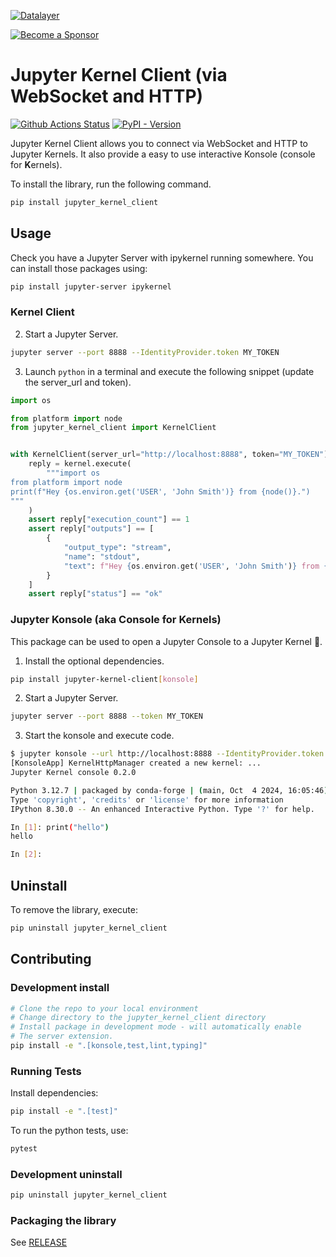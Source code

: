 <!--
  ~ Copyright (c) 2023-2024 Datalayer, Inc.
  ~
  ~ BSD 3-Clause License
-->

[![Datalayer](https://assets.datalayer.tech/datalayer-25.svg)](https://datalayer.io)

[![Become a Sponsor](https://img.shields.io/static/v1?label=Become%20a%20Sponsor&message=%E2%9D%A4&logo=GitHub&style=flat&color=1ABC9C)](https://github.com/sponsors/datalayer)

# Jupyter Kernel Client (via WebSocket and HTTP)

[![Github Actions Status](https://github.com/datalayer/jupyter-kernel-client/workflows/Build/badge.svg)](https://github.com/datalayer/jupyter-kernel-client/actions/workflows/build.yml)
[![PyPI - Version](https://img.shields.io/pypi/v/jupyter-kernel-client)](https://pypi.org/project/jupyter-kernel-client)

Jupyter Kernel Client allows you to connect via WebSocket and HTTP to Jupyter Kernels. It also provide a easy to use interactive Konsole (console for **K**ernels).

To install the library, run the following command.

```bash
pip install jupyter_kernel_client
```

## Usage

Check you have a Jupyter Server with ipykernel running somewhere. You can install those packages using:

```sh
pip install jupyter-server ipykernel
```

### Kernel Client

2. Start a Jupyter Server.

```sh
jupyter server --port 8888 --IdentityProvider.token MY_TOKEN
```

3. Launch `python` in a terminal and execute the following snippet (update the server_url and token).

```py
import os

from platform import node
from jupyter_kernel_client import KernelClient


with KernelClient(server_url="http://localhost:8888", token="MY_TOKEN") as kernel:
    reply = kernel.execute(
        """import os
from platform import node
print(f"Hey {os.environ.get('USER', 'John Smith')} from {node()}.")
"""
    )
    assert reply["execution_count"] == 1
    assert reply["outputs"] == [
        {
            "output_type": "stream",
            "name": "stdout",
            "text": f"Hey {os.environ.get('USER', 'John Smith')} from {node()}.\n",
        }
    ]
    assert reply["status"] == "ok"
```

### Jupyter Konsole (aka Console for Kernels)

This package can be used to open a Jupyter Console to a Jupyter Kernel 🐣.

1. Install the optional dependencies.

```sh
pip install jupyter-kernel-client[konsole]
```

2. Start a Jupyter Server.

```sh
jupyter server --port 8888 --token MY_TOKEN
```

3. Start the konsole and execute code.

```bash
$ jupyter konsole --url http://localhost:8888 --IdentityProvider.token MY_TOKEN
[KonsoleApp] KernelHttpManager created a new kernel: ...
Jupyter Kernel console 0.2.0

Python 3.12.7 | packaged by conda-forge | (main, Oct  4 2024, 16:05:46) [GCC 13.3.0]
Type 'copyright', 'credits' or 'license' for more information
IPython 8.30.0 -- An enhanced Interactive Python. Type '?' for help.

In [1]: print("hello")
hello

In [2]:
```

## Uninstall

To remove the library, execute:

```bash
pip uninstall jupyter_kernel_client
```

## Contributing

### Development install

```bash
# Clone the repo to your local environment
# Change directory to the jupyter_kernel_client directory
# Install package in development mode - will automatically enable
# The server extension.
pip install -e ".[konsole,test,lint,typing]"
```

### Running Tests

Install dependencies:

```bash
pip install -e ".[test]"
```

To run the python tests, use:

```bash
pytest
```

### Development uninstall

```bash
pip uninstall jupyter_kernel_client
```

### Packaging the library

See [RELEASE](RELEASE.md)
